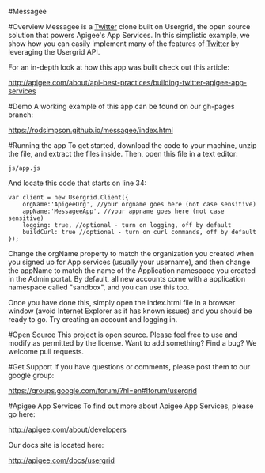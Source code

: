 #Messagee

#Overview
Messagee is a [Twitter](http://twitter.com) clone built on Usergrid, the open source solution that powers Apigee's App Services. In this simplistic example, we show how you can easily implement many of the features of [Twitter](http://twitter.com) by leveraging the Usergrid API.

For an in-depth look at how this app was built check out this article:

<http://apigee.com/about/api-best-practices/building-twitter-apigee-app-services>


#Demo
A working example of this app can be found on our gh-pages branch:

<https://rodsimpson.github.io/messagee/index.html>

#Running the app
To get started, download the code to your machine, unzip the file, and extract the files inside. Then, open this file in a text editor:

	js/app.js
	
And locate this code that starts on line 34:

	var client = new Usergrid.Client({
		orgName:'ApigeeOrg', //your orgname goes here (not case sensitive)
		appName:'MessageeApp', //your appname goes here (not case sensitive)
		logging: true, //optional - turn on logging, off by default
		buildCurl: true //optional - turn on curl commands, off by default
	});

Change the orgName property to match the organization you created when you signed up for App services (usually your username), and then change the appName to match the name of the Application namespace you created in the Admin portal.  By default, all new accounts come with a application namespace called "sandbox", and you can use this too.

Once you have done this, simply open the index.html file in a browser window (avoid Internet Explorer as it has known issues) and you should be ready to go.  Try creating an account and logging in.


#Open Source
This project is open source.  Please feel free to use and modify as permitted by the license.  Want to add something?  Find a bug? We welcome pull requests.

#Get Support
If you have questions or comments, please post them to our google group:

<https://groups.google.com/forum/?hl=en#!forum/usergrid>


#Apigee App Services
To find out more about Apigee App Services, please go here:

<http://apigee.com/about/developers>

Our docs site is located here:

<http://apigee.com/docs/usergrid>